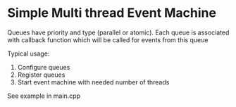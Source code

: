 # Simple Multi thread Event Machine


Queues have priority and type (parallel or atomic). Each queue is associated with callback function which will be called for events from this queue

Typical usage:
1) Configure queues
2) Register queues
3) Start event machine with needed number of threads

See example in main.cpp
